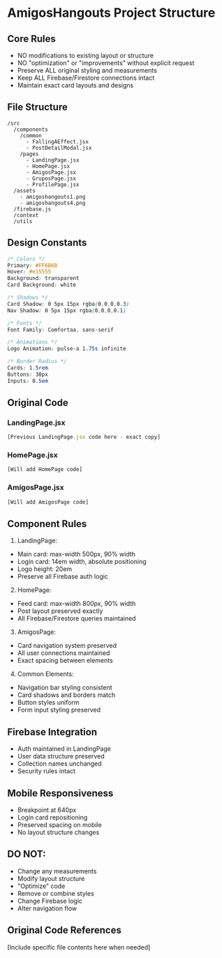 # AmigosHangouts Project Structure

## Core Rules
- NO modifications to existing layout or structure
- NO "optimization" or "improvements" without explicit request
- Preserve ALL original styling and measurements
- Keep ALL Firebase/Firestore connections intact
- Maintain exact card layouts and designs

## File Structure
```
/src
  /components
    /common
      - FallingAEffect.jsx
      - PostDetailModal.jsx
    /pages
      - LandingPage.jsx
      - HomePage.jsx
      - AmigosPage.jsx
      - GruposPage.jsx
      - ProfilePage.jsx
  /assets
    - amigoshangouts1.png
    - amigoshangouts4.png
  /firebase.js
  /context
  /utils
```

## Design Constants
```css
/* Colors */
Primary: #FF6B6B
Hover: #e15555
Background: transparent
Card Background: white

/* Shadows */
Card Shadow: 0 5px 15px rgba(0,0,0,0.3)
Nav Shadow: 0 5px 15px rgba(0,0,0,0.1)

/* Fonts */
Font Family: Comfortaa, sans-serif

/* Animations */
Logo Animation: pulse-a 1.75s infinite

/* Border Radius */
Cards: 1.5rem
Buttons: 30px
Inputs: 0.5em
```

## Original Code

### LandingPage.jsx
```jsx
[Previous LandingPage.jsx code here - exact copy]
```

### HomePage.jsx
```jsx
[Will add HomePage code]
```

### AmigosPage.jsx
```jsx
[Will add AmigosPage code]
```

## Component Rules
1. LandingPage:
- Main card: max-width 500px, 90% width
- Login card: 14em width, absolute positioning
- Logo height: 20em
- Preserve all Firebase auth logic

2. HomePage:
- Feed card: max-width 800px, 90% width
- Post layout preserved exactly
- All Firebase/Firestore queries maintained

3. AmigosPage:
- Card navigation system preserved
- All user connections maintained
- Exact spacing between elements

4. Common Elements:
- Navigation bar styling consistent
- Card shadows and borders match
- Button styles uniform
- Form input styling preserved

## Firebase Integration
- Auth maintained in LandingPage
- User data structure preserved
- Collection names unchanged
- Security rules intact

## Mobile Responsiveness
- Breakpoint at 640px
- Login card repositioning
- Preserved spacing on mobile
- No layout structure changes

## DO NOT:
- Change any measurements
- Modify layout structure
- "Optimize" code
- Remove or combine styles
- Change Firebase logic
- Alter navigation flow

## Original Code References
[Include specific file contents here when needed] 